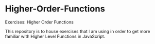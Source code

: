 # Higher-Order-Functions
Exercises: Higher Order Functions

This repository is to house exercises that I am using in order to get more familiar with Higher Level Functions in JavaScript. 
